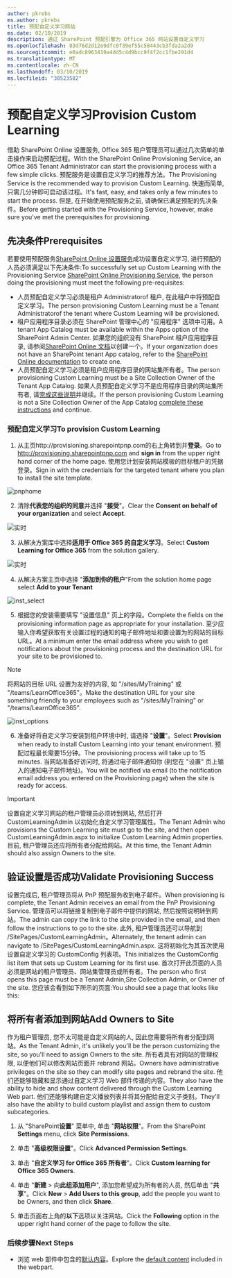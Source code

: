 ```yaml
---
author: pkrebs
ms.author: pkrebs
title: 预配自定义学习网站
ms.date: 02/10/2019
description: 通过 SharePoint 预配引擎为 Office 365 网站设置自定义学习
ms.openlocfilehash: 83d76d2d12e9dfc0f39ef55c58443cb3fda2a2d9
ms.sourcegitcommit: e0adc8963419a4dd5c4d9bcc9f4f2cc1fbe291d4
ms.translationtype: MT
ms.contentlocale: zh-CN
ms.lasthandoff: 03/10/2019
ms.locfileid: "30523582"
---
```

# <a name="provision-custom-learning"></a><span data-ttu-id="6e619-103">预配自定义学习</span><span class="sxs-lookup"><span data-stu-id="6e619-103">Provision Custom Learning</span></span>

<span data-ttu-id="6e619-104">借助 SharePoint Online 设置服务, Office 365 租户管理员可以通过几次简单的单击操作来启动预配过程。</span><span class="sxs-lookup"><span data-stu-id="6e619-104">With the SharePoint Online Provisioning Service, an Office 365 Tenant Administrator can start the provisioning process with a few simple clicks.</span></span> <span data-ttu-id="6e619-105">预配服务是设置自定义学习的推荐方法。</span><span class="sxs-lookup"><span data-stu-id="6e619-105">The Provisioning Service is the recommended way to provision Custom Learning.</span></span> <span data-ttu-id="6e619-106">快速而简单, 只需几分钟即可启动该过程。</span><span class="sxs-lookup"><span data-stu-id="6e619-106">It's fast, easy, and takes only a few minutes to start the process.</span></span> <span data-ttu-id="6e619-107">但是, 在开始使用预配服务之前, 请确保已满足预配的先决条件。</span><span class="sxs-lookup"><span data-stu-id="6e619-107">Before getting started with the Provisioning Service, however, make sure you've met the prerequisites for provisioning.</span></span>

## <a name="prerequisites"></a><span data-ttu-id="6e619-108">先决条件</span><span class="sxs-lookup"><span data-stu-id="6e619-108">Prerequisites</span></span>
 
<span data-ttu-id="6e619-109">若要使用预配服务[SharePoint Online 设置服务](https://provisioning.sharepointpnp.com)成功设置自定义学习, 进行预配的人员必须满足以下先决条件:</span><span class="sxs-lookup"><span data-stu-id="6e619-109">To successfully set up Custom Learning with the Provisioning Service [SharePoint Online Provisioning Service](https://provisioning.sharepointpnp.com), the person doing the provisioning must meet the following pre-requisites:</span></span> 
 
- <span data-ttu-id="6e619-110">人员预配自定义学习必须是租户 Administratorof 租户, 在此租户中将预配自定义学习。</span><span class="sxs-lookup"><span data-stu-id="6e619-110">The person provisioning Custom Learning must be a Tenant Administratorof the tenant where Custom Learning will be provisioned.</span></span>  
- <span data-ttu-id="6e619-111">租户应用程序目录必须在 SharePoint 管理中心的 "应用程序" 选项中可用。</span><span class="sxs-lookup"><span data-stu-id="6e619-111">A tenant App Catalog must be available within the Apps option of the SharePoint Admin Center.</span></span> <span data-ttu-id="6e619-112">如果您的组织没有 SharePoint 租户应用程序目录, 请参阅[SharePoint Online 文档](https://docs.microsoft.com/en-us/sharepoint/use-app-catalog)以创建一个。</span><span class="sxs-lookup"><span data-stu-id="6e619-112">If your organization does not have an SharePoint tenant App catalog, refer to the [SharePoint Online documentation](https://docs.microsoft.com/en-us/sharepoint/use-app-catalog) to create one.</span></span>  
- <span data-ttu-id="6e619-113">人员预配自定义学习必须是租户应用程序目录的网站集所有者。</span><span class="sxs-lookup"><span data-stu-id="6e619-113">The person provisioning Custom Learning must be a Site Collection Owner of the Tenant App Catalog.</span></span> <span data-ttu-id="6e619-114">如果人员预配自定义学习不是应用程序目录的网站集所有者, 请[完成这些说明](addappadmin.md)并继续。</span><span class="sxs-lookup"><span data-stu-id="6e619-114">If the person provisioning Custom Learning is not a Site Collection Owner of the App Catalog [complete these instructions](addappadmin.md) and continue.</span></span> 

### <a name="to-provision-custom-learning"></a><span data-ttu-id="6e619-115">预配自定义学习</span><span class="sxs-lookup"><span data-stu-id="6e619-115">To provision Custom Learning</span></span>

1. <span data-ttu-id="6e619-116">从主页http://provisioning.sharepointpnp.com的右上角转到并**登录**。</span><span class="sxs-lookup"><span data-stu-id="6e619-116">Go to http://provisioning.sharepointpnp.com and **sign in** from the upper right hand corner of the home page.</span></span>  <span data-ttu-id="6e619-117">使用您计划安装网站模板的目标租户的凭据登录。</span><span class="sxs-lookup"><span data-stu-id="6e619-117">Sign in with the  credentials for the targeted tenant where you plan to install the site template.</span></span>

![pnphome](media/inst_signin.png)

2. <span data-ttu-id="6e619-119">清除**代表您的组织的同意**并选择 "**接受**"。</span><span class="sxs-lookup"><span data-stu-id="6e619-119">Clear the **Consent on behalf of your organization** and select **Accept**.</span></span>

![实时](media/inst_perms.png)

3. <span data-ttu-id="6e619-121">从解决方案库中选择**适用于 Office 365 的自定义学习**。</span><span class="sxs-lookup"><span data-stu-id="6e619-121">Select **Custom Learning for Office 365** from the solution gallery.</span></span>

![实时](media/inst_select.png)

4. <span data-ttu-id="6e619-123">从解决方案主页中选择 "**添加到你的租户**"</span><span class="sxs-lookup"><span data-stu-id="6e619-123">From the solution home page select **Add to your Tenant**</span></span>

![inst_select](media/inst_add.png)

5. <span data-ttu-id="6e619-125">根据您的安装需要填写 "设置信息" 页上的字段。</span><span class="sxs-lookup"><span data-stu-id="6e619-125">Complete the fields on the provisioning information page as appropriate for your installation.</span></span> <span data-ttu-id="6e619-126">至少应输入你希望获取有关设置过程的通知的电子邮件地址和要设置为的网站的目标 URL。</span><span class="sxs-lookup"><span data-stu-id="6e619-126">At a minimum enter the email address where you wish to get notifications about the provisioning process and the destination URL for your site to be provisioned to.</span></span>  
> [!NOTE]
> <span data-ttu-id="6e619-127">将网站的目标 URL 设置为友好的内容, 如 "/sites/MyTraining" 或 "/teams/LearnOffice365"。</span><span class="sxs-lookup"><span data-stu-id="6e619-127">Make the destination URL for your site something friendly to your employees such as "/sites/MyTraining" or "/teams/LearnOffice365".</span></span>

![inst_options](media/inst_options.png)

6. <span data-ttu-id="6e619-129">准备好将自定义学习安装到租户环境中时, 请选择 "**设置**"。</span><span class="sxs-lookup"><span data-stu-id="6e619-129">Select **Provision** when ready to install Custom Learning into your tenant environment.</span></span>  <span data-ttu-id="6e619-130">预配过程最长需要15分钟。</span><span class="sxs-lookup"><span data-stu-id="6e619-130">The provisioning process will take up to 15 minutes.</span></span> <span data-ttu-id="6e619-131">当网站准备好访问时, 将通过电子邮件通知你 (到您在 "设置" 页上输入的通知电子邮件地址)。</span><span class="sxs-lookup"><span data-stu-id="6e619-131">You will be notified via email (to the notification email address you entered on the Provisioning page) when the site is ready for access.</span></span>

> [!IMPORTANT]
> <span data-ttu-id="6e619-132">设置自定义学习网站的租户管理员必须转到网站, 然后打开 CustomLearningAdmin 以初始化自定义学习管理属性。</span><span class="sxs-lookup"><span data-stu-id="6e619-132">The Tenant Admin who provisions the Custom Learning site must go to the site, and then open CustomLearningAdmin.aspx to initialize Custom Learning Admin properties.</span></span> <span data-ttu-id="6e619-133">目前, 租户管理员还应将所有者分配给网站。</span><span class="sxs-lookup"><span data-stu-id="6e619-133">At this time, the Tenant Admin should also assign Owners to the site.</span></span> 

## <a name="validate-provisioning-success"></a><span data-ttu-id="6e619-134">验证设置是否成功</span><span class="sxs-lookup"><span data-stu-id="6e619-134">Validate Provisioning Success</span></span>

<span data-ttu-id="6e619-135">设置完成后, 租户管理员将从 PnP 预配服务收到电子邮件。</span><span class="sxs-lookup"><span data-stu-id="6e619-135">When provisioning is complete, the Tenant Admin receives an email from the PnP Provisioning Service.</span></span> <span data-ttu-id="6e619-136">管理员可以将链接复制到电子邮件中提供的网站, 然后按照说明转到网站。</span><span class="sxs-lookup"><span data-stu-id="6e619-136">The admin can copy the link to the site provided in the email, and then follow the instructions to go to the site.</span></span> <span data-ttu-id="6e619-137">此外, 租户管理员还可以导航到 <YOUR-SITE-COLLECTION-URL>/SitePages/CustomLearningAdmin。</span><span class="sxs-lookup"><span data-stu-id="6e619-137">Alternately, the tenant admin can navigate to <YOUR-SITE-COLLECTION-URL>/SitePages/CustomLearningAdmin.aspx.</span></span> <span data-ttu-id="6e619-138">这将初始化为其首次使用设置自定义学习的 CustomConfig 列表项。</span><span class="sxs-lookup"><span data-stu-id="6e619-138">This initializes the CustomConfig list item that sets up Custom Learning for its first use.</span></span> <span data-ttu-id="6e619-139">首次打开此页面的人员必须是网站的租户管理员、网站集管理员或所有者。</span><span class="sxs-lookup"><span data-stu-id="6e619-139">The person who first opens this page must be a Tenant Admin,Site Collection Admin, or Owner of the site.</span></span> <span data-ttu-id="6e619-140">您应该会看到如下所示的页面:</span><span class="sxs-lookup"><span data-stu-id="6e619-140">You should see a page that looks like this:</span></span> 

## <a name="add-owners-to-site"></a><span data-ttu-id="6e619-141">将所有者添加到网站</span><span class="sxs-lookup"><span data-stu-id="6e619-141">Add Owners to Site</span></span>
<span data-ttu-id="6e619-142">作为租户管理员, 您不太可能是自定义网站的人, 因此您需要将所有者分配到网站。</span><span class="sxs-lookup"><span data-stu-id="6e619-142">As the Tenant Admin, it's unlikely you'll be the person customizing the site, so you'll need to assign Owners to the site.</span></span> <span data-ttu-id="6e619-143">所有者具有对网站的管理权限, 以便他们可以修改网站页面并 rebrand 网站。</span><span class="sxs-lookup"><span data-stu-id="6e619-143">Owners have administrative privileges on the site so they can modify site pages and rebrand the site.</span></span> <span data-ttu-id="6e619-144">他们还能够隐藏和显示通过自定义学习 Web 部件传递的内容。</span><span class="sxs-lookup"><span data-stu-id="6e619-144">They also have the ability to hide and show content delivered through the Custom Learning Web part.</span></span> <span data-ttu-id="6e619-145">他们还能够构建自定义播放列表并将其分配给自定义子类别。</span><span class="sxs-lookup"><span data-stu-id="6e619-145">They'll also have the ability to build custom playlist and assign them to custom subcategories.</span></span>  

1. <span data-ttu-id="6e619-146">从 "SharePoint**设置**" 菜单中, 单击 "**网站权限**"。</span><span class="sxs-lookup"><span data-stu-id="6e619-146">From the SharePoint **Settings** menu, click **Site Permissions**.</span></span>
2. <span data-ttu-id="6e619-147">单击 "**高级权限设置**"。</span><span class="sxs-lookup"><span data-stu-id="6e619-147">Click **Advanced Permission Settings**.</span></span>
3. <span data-ttu-id="6e619-148">单击 "**自定义学习 for Office 365 所有者**"。</span><span class="sxs-lookup"><span data-stu-id="6e619-148">Click **Custom learning for Office 365 Owners**.</span></span>
4. <span data-ttu-id="6e619-149">单击 "**新建** > 向**此组添加用户**", 添加您希望成为所有者的人员, 然后单击 "**共享**"。</span><span class="sxs-lookup"><span data-stu-id="6e619-149">Click **New** > **Add Users to this group**, add the people you want to be Owners, and then click **Share**.</span></span>

8. <span data-ttu-id="6e619-150">单击页面右上角的**以下**选项以关注网站。</span><span class="sxs-lookup"><span data-stu-id="6e619-150">Click the **Following** option in the upper right hand corner of the page to follow the site.</span></span>  

### <a name="next-steps"></a><span data-ttu-id="6e619-151">后续步骤</span><span class="sxs-lookup"><span data-stu-id="6e619-151">Next Steps</span></span>
- <span data-ttu-id="6e619-152">浏览 web 部件中包含的[默认内容](sitecontent.md)。</span><span class="sxs-lookup"><span data-stu-id="6e619-152">Explore the [default content](sitecontent.md) included in the webpart.</span></span>
